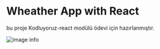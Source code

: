 # Wheather App with React

bu proje Kodluyoruz-react modülü ödevi için hazırlanmıştır.

![image info](./src/assets/Add.png)

